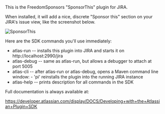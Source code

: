 This is the FreedomSponsors "SponsorThis" plugin for JIRA.

When installed, it will add a nice, discrete "Sponsor this" section on your JIRA's issue view, like the screenshot below.

![SponsorThis](http://freedomsponsors.github.com/freedomsponsors-jira-plugin/screenshot.png)

Here are the SDK commands you'll use immediately:

* atlas-run   -- installs this plugin into JIRA and starts it on http://localhost:2990/jira
* atlas-debug -- same as atlas-run, but allows a debugger to attach at port 5005
* atlas-cli   -- after atlas-run or atlas-debug, opens a Maven command line window:
                 - 'pi' reinstalls the plugin into the running JIRA instance
* atlas-help  -- prints description for all commands in the SDK

Full documentation is always available at:

https://developer.atlassian.com/display/DOCS/Developing+with+the+Atlassian+Plugin+SDK
